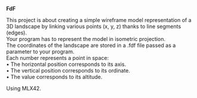 <b>FdF</b>

This project is about creating a simple wireframe model representation of a 3D landscape by linking various points (x, y, z) thanks to line segments (edges).<br>
Your program has to represent the model in isometric projection.<br>
The coordinates of the landscape are stored in a .fdf file passed as a parameter to
your program.<br>
Each number represents a point in space:<br>
• The horizontal position corresponds to its axis.<br>
• The vertical position corresponds to its ordinate.<br>
• The value corresponds to its altitude.<br>

Using MLX42.
